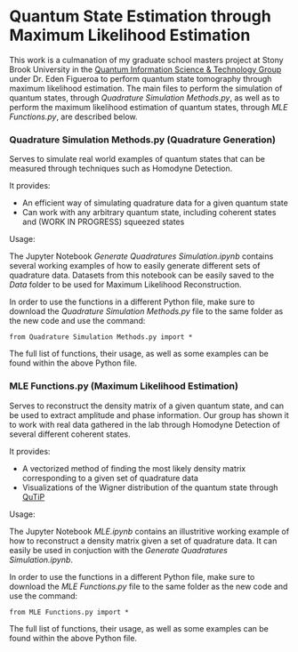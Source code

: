 # Quantum State Estimation through Maximum Likelihood Estimation

This work is a culmanation of my graduate school masters project at Stony Brook University in the [Quantum Information Science & Technology Group](http://qit.physics.sunysb.edu/wordpress/) under Dr. Eden Figueroa to perform quantum state tomography through maximum likelihood estimation. The main files to perform the simulation of quantum states, through $\textit{Quadrature Simulation Methods.py}$, as well as to perform the maximum likelihood estimation of quantum states, through $\textit{MLE Functions.py}$, are described below. 

### Quadrature Simulation Methods.py (Quadrature Generation)

Serves to simulate real world examples of quantum states that can be measured through techniques such as Homodyne Detection.

It provides:

- An efficient way of simulating quadrature data for a given quantum state
- Can work with any arbitrary quantum state, including coherent states and (WORK IN PROGRESS) squeezed states

Usage:

The Jupyter Notebook $\textit{Generate Quadratures Simulation.ipynb}$ contains several working examples of how to easily generate different sets of quadrature data. Datasets from this notebook can be easily saved to the $\textit{Data}$ folder to be used for Maximum Likelihood Reconstruction. 

In order to use the functions in a different Python file, make sure to download the $\textit{Quadrature Simulation Methods.py}$ file to the same folder as the new code and use the command:

    from Quadrature Simulation Methods.py import *

The full list of functions, their usage, as well as some examples can be found within the above Python file.

### MLE Functions.py (Maximum Likelihood Estimation)

Serves to reconstruct the density matrix of a given quantum state, and can be used to extract amplitude and phase information. Our group has shown it to work with real data gathered in the lab through Homodyne Detection of several different coherent states.

It provides:

- A vectorized method of finding the most likely density matrix corresponding to a given set of quadrature data
- Visualizations of the Wigner distribution of the quantum state through [QuTiP](https://qutip.org/docs/4.0.2/guide/guide-visualization.html)

Usage:

The Jupyter Notebook $\textit{MLE.ipynb}$ contains an illustritive working example of how to reconstruct a density matrix given a set of quadrature data. It can easily be used in conjuction with the $\textit{Generate Quadratures Simulation.ipynb}$. 

In order to use the functions in a different Python file, make sure to download the $\textit{MLE Functions.py}$ file to the same folder as the new code and use the command:

    from MLE Functions.py import *
    
The full list of functions, their usage, as well as some examples can be found within the above Python file.
